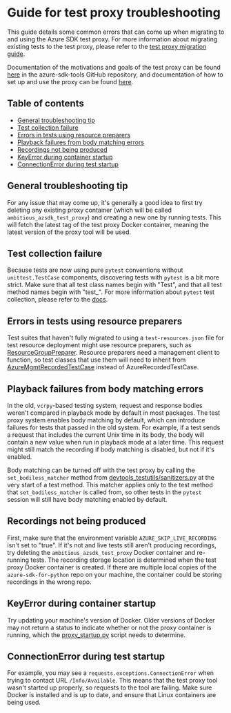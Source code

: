 # Guide for test proxy troubleshooting

This guide details some common errors that can come up when migrating to and using the Azure SDK test proxy. For more
information about migrating existing tests to the test proxy, please refer to the
[test proxy migration guide][migration_guide].

Documentation of the motivations and goals of the test proxy can be found [here][general_docs] in the azure-sdk-tools
GitHub repository, and documentation of how to set up and use the proxy can be found [here][detailed_docs].

## Table of contents
- [General troubleshooting tip](#general-troubleshooting-tip)
- [Test collection failure](#test-collection-failure)
- [Errors in tests using resource preparers](#errors-in-tests-using-resource-preparers)
- [Playback failures from body matching errors](#playback-failures-from-body-matching-errors)
- [Recordings not being produced](#recordings-not-being-produced)
- [KeyError during container startup](#keyerror-during-container-startup)
- [ConnectionError during test startup](#connectionerror-during-test-startup)

## General troubleshooting tip

For any issue that may come up, it's generally a good idea to first try deleting any existing proxy container (which
will be called `ambitious_azsdk_test_proxy`) and creating a new one by running tests. This will fetch the latest tag of
the test proxy Docker container, meaning the latest version of the proxy tool will be used.

## Test collection failure

Because tests are now using pure `pytest` conventions without `unittest.TestCase` components, discovering tests with
`pytest` is a bit more strict. Make sure that all test class names begin with "Test", and that all test method names
begin with "test_". For more information about `pytest` test collection, please refer to the [docs][pytest_collection].

## Errors in tests using resource preparers

Test suites that haven't fully migrated to using a `test-resources.json` file for test resource deployment might use
resource preparers, such as
[ResourceGroupPreparer](https://github.com/Azure/azure-sdk-for-python/blob/main/tools/azure-sdk-tools/devtools_testutils/resource_testcase.py).
Resource preparers need a management client to function, so test classes that use them will need to inherit from
[AzureMgmtRecordedTestCase][mgmt_recorded_test_case] instead of AzureRecordedTestCase.

## Playback failures from body matching errors

In the old, `vcrpy`-based testing system, request and response bodies weren't compared in playback mode by default in
most packages. The test proxy system enables body matching by default, which can introduce failures for tests that
passed in the old system. For example, if a test sends a request that includes the current Unix time in its body, the
body will contain a new value when run in playback mode at a later time. This request might still match the recording if
body matching is disabled, but not if it's enabled.

Body matching can be turned off with the test proxy by calling the `set_bodiless_matcher` method from
[devtools_testutils/sanitizers.py][py_sanitizers] at the very start of a test method. This matcher applies only to the
test method that `set_bodiless_matcher` is called from, so other tests in the `pytest` session will still have body
matching enabled by default.

## Recordings not being produced

First, make sure that the environment variable `AZURE_SKIP_LIVE_RECORDING` isn't set to "true". If it's not and live
tests still aren't producing recordings, try deleting the `ambitious_azsdk_test_proxy` Docker container and re-running
tests. The recording storage location is determined when the test proxy Docker container is created. If there are
multiple local copies of the `azure-sdk-for-python` repo on your machine, the container could be storing recordings in
the wrong repo.

## KeyError during container startup

Try updating your machine's version of Docker. Older versions of Docker may not return a status to indicate whether or
not the proxy container is running, which the
[proxy_startup.py](https://github.com/Azure/azure-sdk-for-python/blob/main/tools/azure-sdk-tools/devtools_testutils/proxy_startup.py)
script needs to determine.

## ConnectionError during test startup

For example, you may see a `requests.exceptions.ConnectionError` when trying to contact URL `/Info/Available`. This
means that the test proxy tool wasn't started up properly, so requests to the tool are failing. Make sure Docker is
installed and is up to date, and ensure that Linux containers are being used.

[detailed_docs]: https://github.com/Azure/azure-sdk-tools/tree/main/tools/test-proxy/Azure.Sdk.Tools.TestProxy/README.md
[general_docs]: https://github.com/Azure/azure-sdk-tools/blob/main/tools/test-proxy/README.md
[mgmt_recorded_test_case]: https://github.com/Azure/azure-sdk-for-python/blob/main/tools/azure-sdk-tools/devtools_testutils/mgmt_recorded_testcase.py
[migration_guide]: https://github.com/Azure/azure-sdk-for-python/blob/main/doc/dev/test_proxy_migration_guide.md
[py_sanitizers]: https://github.com/Azure/azure-sdk-for-python/blob/main/tools/azure-sdk-tools/devtools_testutils/sanitizers.py
[pytest_collection]: https://docs.pytest.org/latest/goodpractices.html#test-discovery
